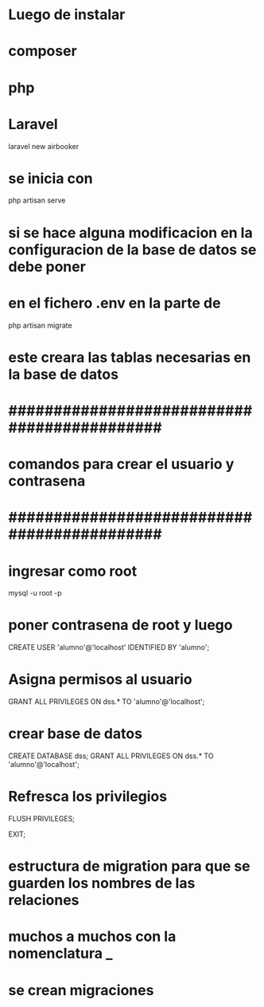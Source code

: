# Luego de instalar 
# composer
# php
# Laravel

laravel new airbooker

# se inicia con 

php artisan serve

# si se hace alguna modificacion en la configuracion de la base de datos se debe poner

# en el fichero .env en la parte de 

php artisan migrate

# este creara las tablas necesarias en la base de datos

# ############################################ #
# comandos para crear el usuario y contrasena  #
# ############################################ #

# ingresar como root

mysql -u root -p

# poner contrasena de root y luego

CREATE USER 'alumno'@'localhost' IDENTIFIED BY 'alumno';

# Asigna permisos al usuario

GRANT ALL PRIVILEGES ON dss.* TO 'alumno'@'localhost';

# crear base de datos

CREATE DATABASE dss;
GRANT ALL PRIVILEGES ON dss.* TO 'alumno'@'localhost';


# Refresca los privilegios
FLUSH PRIVILEGES;

EXIT;


# estructura de migration para que se guarden los nombres de las relaciones
# muchos a muchos con la nomenclatura <tabla1>_<tabla2>


# se crean migraciones